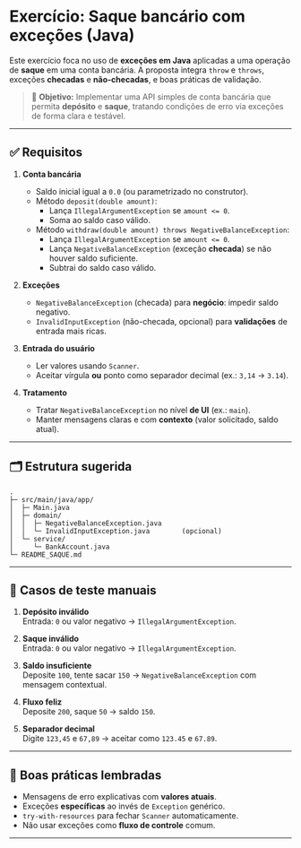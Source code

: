 # Exercício: Saque bancário com exceções (Java)

Este exercício foca no uso de **exceções em Java** aplicadas a uma operação de **saque** em uma conta bancária. A proposta integra `throw` e `throws`, exceções **checadas** e **não-checadas**, e boas práticas de validação.

> 🎯 **Objetivo:** Implementar uma API simples de conta bancária que permita **depósito** e **saque**, tratando condições de erro via exceções de forma clara e testável.

---

## ✅ Requisitos

1. **Conta bancária**
   - Saldo inicial igual a `0.0` (ou parametrizado no construtor).
   - Método `deposit(double amount)`:
     - Lança `IllegalArgumentException` se `amount <= 0`.
     - Soma ao saldo caso válido.
   - Método `withdraw(double amount) throws NegativeBalanceException`:
     - Lança `IllegalArgumentException` se `amount <= 0`.
     - Lança `NegativeBalanceException` (exceção **checada**) se não houver saldo suficiente.
     - Subtrai do saldo caso válido.

2. **Exceções**
   - `NegativeBalanceException` (checada) para **negócio**: impedir saldo negativo.
   - `InvalidInputException` (não-checada, opcional) para **validações** de entrada mais ricas.

3. **Entrada do usuário**
   - Ler valores usando `Scanner`.
   - Aceitar vírgula **ou** ponto como separador decimal (ex.: `3,14` → `3.14`).

4. **Tratamento**
   - Tratar `NegativeBalanceException` no nível **de UI** (ex.: `main`).
   - Manter mensagens claras e com **contexto** (valor solicitado, saldo atual).

---

## 🗂️ Estrutura sugerida

```
.
├─ src/main/java/app/
│  ├─ Main.java
│  ├─ domain/
│  │  ├─ NegativeBalanceException.java
│  │  └─ InvalidInputException.java        (opcional)
│  └─ service/
│     └─ BankAccount.java
└─ README_SAQUE.md
```

---



## 🧪 Casos de teste manuais

1. **Depósito inválido**  
   Entrada: `0` ou valor negativo → `IllegalArgumentException`.

2. **Saque inválido**  
   Entrada: `0` ou valor negativo → `IllegalArgumentException`.

3. **Saldo insuficiente**  
   Deposite `100`, tente sacar `150` → `NegativeBalanceException` com mensagem contextual.

4. **Fluxo feliz**  
   Deposite `200`, saque `50` → saldo `150`.

5. **Separador decimal**  
   Digite `123,45` e `67,89` → aceitar como `123.45` e `67.89`.

---

## 🧠 Boas práticas lembradas

- Mensagens de erro explicativas com **valores atuais**.
- Exceções **específicas** ao invés de `Exception` genérico.
- `try-with-resources` para fechar `Scanner` automaticamente.
- Não usar exceções como **fluxo de controle** comum.

---
